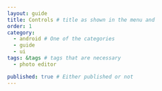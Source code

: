 ```yaml
---
layout: guide
title: Controls # title as shown in the menu and 
order: 1
category: 
  - android # One of the categories
  - guide
  - ui
tags: &tags # tags that are necessary
  - photo editor 

published: true # Either published or not 
---
```

